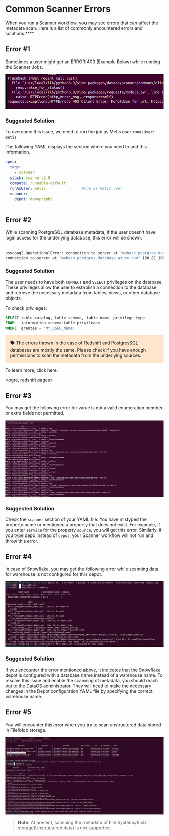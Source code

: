 # Common Scanner Errors

When you run a Scanner workflow, you may see errors that can affect the metadata scan. Here is a list of commonly encountered errors and solutions.****

## Error #1

Sometimes a user might get an ERROR 403 (Example Below) while running the Scanner Jobs.

![error1.png](common_scanner_errors/error1.png)

### Suggested Solution

To overcome this issue, we need to run the job as Metis user  `runAsUser: metis`

The following YAML displays the section where you need to add this information.

```yaml
spec:
  tags:
    - scanner
  stack: scanner:2.0
  compute: runnable-default
  runAsUser: metis                #run as Metis user
  scanner:
    depot: demoprepbq
          
```

## Error #2

While scanning PostgreSQL database metadata, If the user doesn't have login access for the underlying database, this error will be shown.

```bash

psycopg2.OperationalError: connection to server at "mebash.postgres.database.azure.com" (20.81.106.165), port 5432 failed: FATAL:  password authentication failed for user "ashish"
connection to server at "mebash.postgres.database.azure.com" (20.81.106.165), port 5432 failed: FATAL:  no pg_hba.conf entry for host "20.219.178.198", user "ashish", database "postgres", no encryption
```

### Suggested Solution

The user needs to have both `CONNECT` and `SELECT`  privileges on the database. These privileges allow the user to establish a connection to the database and retrieve the necessary metadata from tables, views, or other database objects.

To check privileges:

```sql
SELECT table_catalog, table_schema, table_name, privilege_type
FROM   information_schema.table_privileges 
WHERE  grantee = 'MY_USER_Name'
```

<aside style="background-color:#FFE5CC; padding:15px; border-radius:5px;">
🗣 The errors thrown in the case of Redshift and PostgresSQL databases are mostly the same. Please check if you have enough permissions to scan the metadata from the underlying sources.

</aside>

To learn more, click here.

<pgre, redshift pages>

## Error #3

You may get the following error for value is not a valid enumeration member or extra fields not permitted.

![error3.png](common_scanner_errors/error3.png)

### Suggested Solution

Check the `scanner` section of your YAML file. You have mistyped the property name or mentioned a property that does not exist. For example, if you enter `service` for the property `source`, you will get this error. Similarly, if you type depo instead of  `depot`, your Scanner workflow will not run and throw this error.

## Error #4

In case of Snowflake, you may get the following error while scanning data for warehouse is not configured for this depot.

![error4.png](common_scanner_errors/error4.png)

### Suggested Solution

If you encounter the error mentioned above, it indicates that the Snowflake depot is configured with a database name instead of a warehouse name. To resolve this issue and enable the scanning of metadata, you should reach out to the DataOS administrator. They will need to make the necessary changes in the Depot configuration YAML file by specifying the correct warehouse name.

## Error #5

You will encounter this error when you try to scan unstructured data stored in File/blob storage.

![error5.png](common_scanner_errors/error5.png)

> **Note:** At present, scanning the metadata of File Systems/Blob storage(Unstructured data) is not supported.
>
